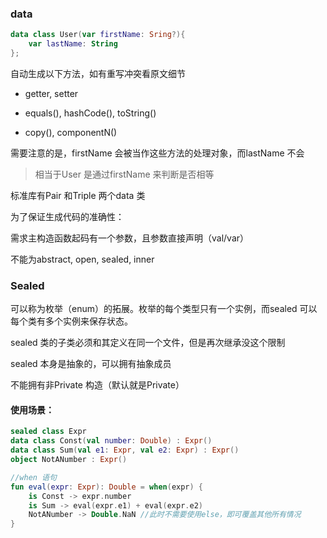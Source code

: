 

### data

```kotlin
data class User(var firstName: Sring?){
    var lastName: String 
};
```

自动生成以下方法，如有重写冲突看原文细节

- getter, setter
- equals(), hashCode(), toString()  

- copy(), componentN()

需要注意的是，firstName 会被当作这些方法的处理对象，而lastName 不会

> 相当于User 是通过firstName 来判断是否相等  



标准库有Pair 和Triple 两个data 类  



为了保证生成代码的准确性：

需求主构造函数起码有一个参数，且参数直接声明（val/var）

不能为abstract, open, sealed, inner



### Sealed

可以称为枚举（enum）的拓展。枚举的每个类型只有一个实例，而sealed 可以每个类有多个实例来保存状态。

sealed 类的子类必须和其定义在同一个文件，但是再次继承没这个限制

sealed 本身是抽象的，可以拥有抽象成员

不能拥有非Private 构造（默认就是Private）



#### 使用场景：

```kotlin
sealed class Expr
data class Const(val number: Double) : Expr()
data class Sum(val e1: Expr, val e2: Expr) : Expr()
object NotANumber : Expr()

//when 语句
fun eval(expr: Expr): Double = when(expr) {
    is Const -> expr.number
    is Sum -> eval(expr.e1) + eval(expr.e2)
    NotANumber -> Double.NaN //此时不需要使用else，即可覆盖其他所有情况
}
```

